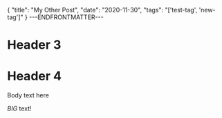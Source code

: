 {
  "title": "My Other Post",
  "date": "2020-11-30",
  "tags": "['test-tag', 'new-tag']"
}
---ENDFRONTMATTER---
# Header 3
# Header 4
Body text here

*BIG* text!